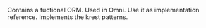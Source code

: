 Contains a fuctional ORM. Used in Omni. Use it as implementation reference. Implements the krest patterns.